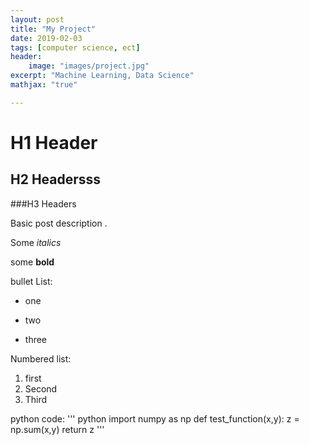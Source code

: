 ```yaml
---
layout: post
title: "My Project"
date: 2019-02-03
tags: [computer science, ect]
header: 
    image: "images/project.jpg"
excerpt: "Machine Learning, Data Science"
mathjax: "true"

---
```



# H1 Header

## H2 Headersss

###H3 Headers



Basic post description .

Some *italics*  


some **bold**


bullet List:
* one
- two
+ three

Numbered list:
1. first
2. Second
3. Third


python code:
'''
    python
    import numpy as np
    def test_function(x,y):
        z = np.sum(x,y)
        return z
'''

